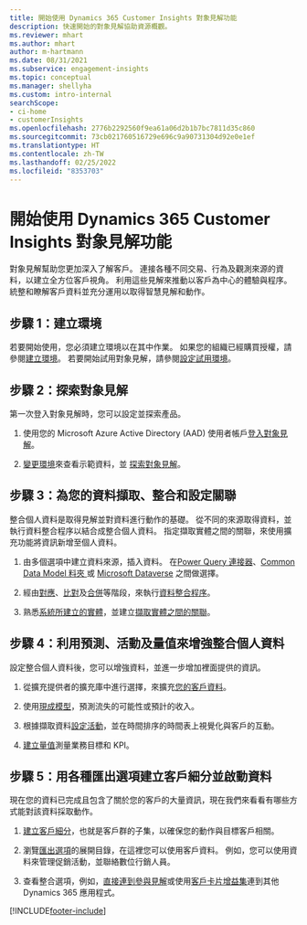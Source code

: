 ```yaml
---
title: 開始使用 Dynamics 365 Customer Insights 對象見解功能
description: 快速開始的對象見解協助資源概觀。
ms.reviewer: mhart
ms.author: mhart
author: m-hartmann
ms.date: 08/31/2021
ms.subservice: engagement-insights
ms.topic: conceptual
ms.manager: shellyha
ms.custom: intro-internal
searchScope:
- ci-home
- customerInsights
ms.openlocfilehash: 2776b2292560f9ea61a06d2b1b7bc7811d35c860
ms.sourcegitcommit: 73cb021760516729e696c9a90731304d92e0e1ef
ms.translationtype: HT
ms.contentlocale: zh-TW
ms.lasthandoff: 02/25/2022
ms.locfileid: "8353703"
---
```

# <a name="get-started-with-dynamics-365-customer-insights-audience-insights-capability"></a>開始使用 Dynamics 365 Customer Insights 對象見解功能

對象見解幫助您更加深入了解客戶。 連接各種不同交易、行為及觀測來源的資料，以建立全方位客戶視角。 利用這些見解來推動以客戶為中心的體驗與程序。 統整和瞭解客戶資料並充分運用以取得智慧見解和動作。

## <a name="step-1-create-an-environment"></a>步驟 1：建立環境

若要開始使用，您必須建立環境以在其中作業。 如果您的組織已經購買授權，請參閱[建立環境](create-environment.md)。 若要開始試用對象見解，請參閱[設定試用環境](../trial-signup.md)。 

## <a name="step-2-explore-audience-insights"></a>步驟 2：探索對象見解

第一次登入對象見解時，您可以設定並探索產品。

1. 使用您的 Microsoft Azure Active Directory (AAD) 使用者帳戶[登入對象見解](https://home.ci.ai.dynamics.com)。

1. [變更環境](manage-environments.md#switch-environments)來查看示範資料，並 [探索對象見解](home.md)。

##  <a name="step-3-ingest-unify-and-set-up-relationships-for-your-data"></a>步驟 3：為您的資料擷取、整合和設定關聯

整合個人資料是取得見解並對資料進行動作的基礎。 從不同的來源取得資料，並執行資料整合程序以結合成整合個人資料。 指定擷取實體之間的關聯，來使用擴充功能將資訊新增至個人資料。 

1. 由多個選項中建立資料來源，插入資料。 在[Power Query 連接器](connect-power-query.md)、[Common Data Model 料夾 ](connect-common-data-model.md)或 [Microsoft Dataverse](/dynamics365/customer-insights/audience-insights/connect-dataverse-managed-lake) 之間做選擇。 

1. 經由[對應](map-entities.md)、[比對](match-entities.md)及[合併](merge-entities.md)等階段，來執行[資料整合程序](data-unification.md)。

1. 熟悉[系統所建立的實體](entities.md)，並建立[擷取實體之間的關聯](relationships.md)。
    
## <a name="step-4-enhance-unified-profiles-with-predictions-activities-and-measures"></a>步驟 4：利用預測、活動及量值來增強整合個人資料

設定整合個人資料後，您可以增強資料，並進一步增加裡面提供的資訊。

1. 從擴充提供者的擴充庫中進行選擇，來擴充[您的客戶資料](enrichment-hub.md)。

1. 使用[現成模型](predictions-overview.md)，預測流失的可能性或預計的收入。

1. 根據擷取資料[設定活動](activities.md)，並在時間排序的時間表上視覺化與客戶的互動。 

1. [建立量值](measures.md)測量業務目標和 KPI。
 
## <a name="step-5-create-segments-and-activate-data-through-various-export-options"></a>步驟 5：用各種匯出選項建立客戶細分並啟動資料

現在您的資料已完成且包含了關於您的客戶的大量資訊，現在我們來看看有哪些方式能對該資料採取動作。 

1. [建立客戶細分](segments.md)，也就是客戶群的子集，以確保您的動作與目標客戶相關。

1. 瀏覽[匯出選項](export-destinations.md)的展開目錄，在這裡您可以使用客戶資料。 例如，您可以使用資料來管理促銷活動，並聯絡數位行銷人員。

1. 查看整合選項，例如，[直接連到參與見解](../engagement-insights/integrate-audience-insights-engagement-insights.md)或使用[客戶卡片增益集](customer-card-add-in.md)連到其他 Dynamics 365 應用程式。  


[!INCLUDE[footer-include](../includes/footer-banner.md)]